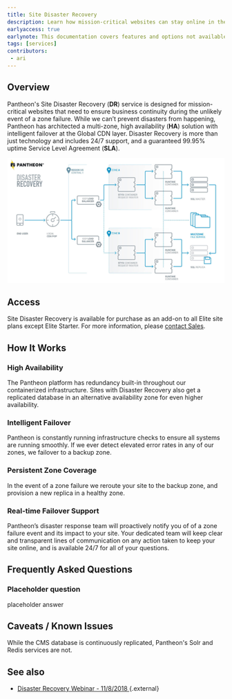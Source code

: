 ```yaml
---
title: Site Disaster Recovery
description: Learn how mission-critical websites can stay online in the event of a total zone failure
earlyaccess: true
earlynote: This documentation covers features and options not available across the entire platform.
tags: [services]
contributors:
 - ari
---
```


## Overview
Pantheon's Site Disaster Recovery (**DR**) service is designed for mission-critical websites that need to ensure business continuity during the unlikely event of a zone failure. While we can’t prevent disasters from happening, Pantheon has architected a multi-zone, high availability (**HA**) solution with intelligent failover at the Global CDN layer. Disaster Recovery is more than just technology and includes 24/7 support, and a guaranteed 99.95% uptime Service Level Agreement (**SLA**).

![Pantheon Site Disaster Recovery Architecture Diagram](/source/docs/assets/images/site-dr-diagram.png)

## Access
Site Disaster Recovery is available for purchase as an add-on to all Elite site plans except Elite Starter. For more information, please [contact Sales](https://pantheon.io/contact-us).


## How It Works

### High Availability
The Pantheon platform has redundancy built-in throughout our containerized infrastructure. Sites with Disaster Recovery also get a replicated database in an alternative availability zone for even higher availability.

### Intelligent Failover
Pantheon is constantly running infrastructure checks to ensure all systems are running smoothly. If we ever detect elevated error rates in any of our zones, we failover to a backup zone.

### Persistent Zone Coverage
In the event of a zone failure we reroute your site to the backup zone, and provision a new replica in a healthy zone.

### Real-time Failover Support  
Pantheon’s disaster response team will proactively notify you of of a zone failure event and its impact to your site. Your dedicated team will keep clear and transparent lines of communication on any action taken to keep your site online, and is available 24/7 for all of your questions.


## Frequently Asked Questions

### Placeholder question

placeholder answer

## Caveats / Known Issues
While the CMS database is continuously replicated, Pantheon's Solr and Redis services are not.  


## See also
- [Disaster Recovery Webinar - 11/8/2018 ](https://pantheon.io/resources/disaster-recovery-webinar){.external}
